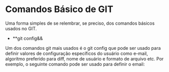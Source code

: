 # Comandos Básico de GIT
Uma forma simples de se relembrar, se preciso, dos comandos básicos usados no GIT.


- **git config&&
<p>Um dos comandos git mais usados ​​é o git config que pode ser usado para definir valores de configuração específicos do usuário como e-mail,<br>
algoritmo preferido para diff, nome de usuário e formato de arquivo etc. Por exemplo, o seguinte comando pode ser usado para definir o email:<p>